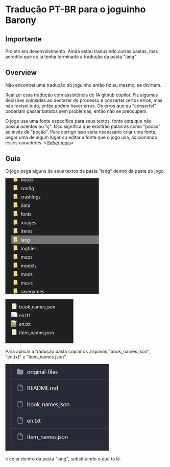 # Tradução PT-BR para o joguinho Barony

## Importante

Projeto em desenvolvimento. Ainda estou traduzindo outras pastas, mas acredito que eu já tenha terminado a tradução da pasta "lang"

## Overview

Não encontrei uma tradução do joguinho então fiz eu mesmo, se divirtam.

Realizei essa tradução com assistência do IA github copilot. Fiz algumas decisões opiniadas ao decorrer do processo e consertei certos erros, mas não revisei tudo, então podem haver erros. Os erros que eu "consertei" poderiam passar batidos sem problemas, então não se preocupem.

O jogo usa uma fonte específica para seus textos, fonte esta que não possui acentos ou "ç". Isso significa que existirão palavras como "pocao" ao invés de "poção". Para corrigir isso seria necessário criar uma fonte, pegar uma de algum lugar ou editar a fonte que o jogo usa, adicionando esses caracteres. *\<[Saber mais](https://steamcommunity.com/sharedfiles/filedetails/?id=3041735536)\>*

## Guia

O jogo pega alguns de seus textos da pasta "lang" dentro da pasta do jogo.

![img-da-pasta-lang](resources/image.png)

![dentro-da-pasta-lang](resources/image-1.png)

Para aplicar a tradução basta copiar os arquivos "book_names.json", "en.txt" e "item_names.json"

![meu-repo](resources/image-2.png)

e colar dentro da pasta "lang", substituindo o que tá lá.
